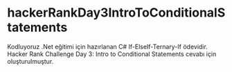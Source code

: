 # hackerRankDay3IntroToConditionalStatements
Kodluyoruz .Net eğitimi için hazırlanan C# If-ElseIf-Ternary-If ödevidir. Hacker Rank Challenge Day 3: Intro to Conditional Statements cevabı için oluşturulmuştur.
